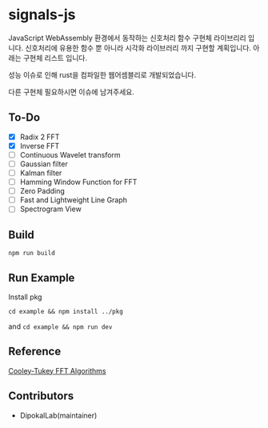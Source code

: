 # signals-js

JavaScript WebAssembly 환경에서 동작하는 신호처리 함수 구현체 라이브리리 입니다. 신호처리에 유용한 함수 뿐 아니라 시각화 라이브러리 까지 구현할 계획입니다. 아래는 구현체 리스트 입니다.

성능 이슈로 인해 rust을 컴파일한 웹어셈블리로 개발되었습니다.

다른 구현체 필요하시면 이슈에 남겨주세요.

## To-Do

- [x] Radix 2 FFT
- [x] Inverse FFT
- [ ] Continuous Wavelet transform
- [ ] Gaussian filter
- [ ] Kalman filter
- [ ] Hamming Window Function for FFT
- [ ] Zero Padding
- [ ] Fast and Lightweight Line Graph
- [ ] Spectrogram View

## Build

```
npm run build
```

## Run Example

Install pkg

```
cd example && npm install ../pkg
```

and `cd example && npm run dev`

## Reference

[Cooley-Tukey FFT Algorithms](https://people.scs.carleton.ca/~maheshwa/courses/5703COMP/16Fall/FFT_Report.pdf)

## Contributors

- DipokalLab(maintainer)

